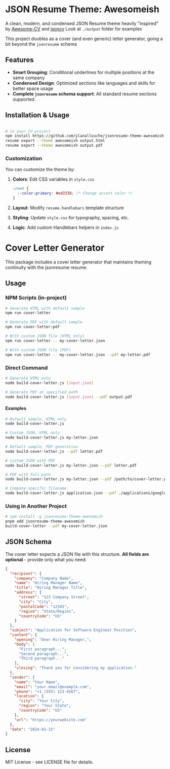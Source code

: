 # JSON Resume Theme: Awesomeish

A clean, modern, and condensed JSON Resume theme heavily "inspired" by [Awesome-CV](https://github.com/posquit0/Awesome-CV) and [jsoncv](https://github.com/reorx/jsoncv) 
Look at `./output` folder for examples

This project doubles as a cover (and even generic) letter generator, going a bit beyond the `jsonresume` schema

## Features

- **Smart Grouping**: Conditional underlines for multiple positions at the same company
- **Condensed Design**: Optimized sections like languages and skills for better space usage
- **Complete `jsonresume` schema support**: All standard resume sections supported

## Installation & Usage

```bash

# in your CV project
npm install https://github.com/ylanallouche/jsonresume-theme-awesomish
resume export --theme awesomeish output.html
resume export --theme awesomeish output.pdf

```

### Customization

You can customize the theme by:

1. **Colors**: Edit CSS variables in `style.css`
   ```css
   :root {
     --color-primary: #ed333b; /* Change accent color */
   }
   ```

2. **Layout**: Modify `resume.handlebars` template structure

3. **Styling**: Update `style.css` for typography, spacing, etc.

4. **Logic**: Add custom Handlebars helpers in `index.js`

# Cover Letter Generator

This package includes a cover letter generator that maintains theming continuity with the jsonresume resume.

## Usage

### NPM Scripts (in-project)
```bash
# Generate HTML with default sample
npm run cover-letter

# Generate PDF with default sample  
npm run cover-letter:pdf

# With custom JSON file (HTML only)
npm run cover-letter -- my-cover-letter.json

# With custom JSON file (PDF)
npm run cover-letter -- my-cover-letter.json --pdf my-letter.pdf
```

### Direct Command
```bash
# Generate HTML only
node build-cover-letter.js [input.json]

# Generate PDF at specified path  
node build-cover-letter.js [input.json] --pdf output.pdf
```

#### Examples
```bash
# Default sample, HTML only
node build-cover-letter.js

# Custom JSON, HTML only
node build-cover-letter.js my-letter.json

# Default sample, PDF generation
node build-cover-letter.js --pdf letter.pdf

# Custom JSON with PDF
node build-cover-letter.js my-letter.json --pdf letter.pdf

# PDF with full path
node build-cover-letter.js my-letter.json --pdf /path/to/cover-letter.pdf

# Company-specific filename
node build-cover-letter.js application.json --pdf ./applications/google-2024.pdf
```

### Using in Another Project

```bash
# npm install -g jsonresume-theme-awesomish
pnpm add jsonresume-theme-awesomish
build-cover-letter --pdf my-cover-letter.json
```


## JSON Schema

The cover letter expects a JSON file with this structure. **All fields are optional** - provide only what you need:

```json
{
  "recipient": {
    "company": "Company Name",
    "name": "Hiring Manager Name", 
    "title": "Hiring Manager Title",
    "address": {
      "street": "123 Company Street",
      "city": "City",
      "postalCode": "12345",
      "region": "State/Region", 
      "countryCode": "US"
    }
  },
  "subject": "Application for Software Engineer Position",
  "content": {
    "opening": "Dear Hiring Manager,",
    "body": [
      "First paragraph...",
      "Second paragraph...",
      "Third paragraph..."
    ],
    "closing": "Thank you for considering my application."
  },
  "sender": {
    "name": "Your Name",
    "email": "your.email@example.com", 
    "phone": "+1 (555) 123-4567",
    "location": {
      "city": "Your City",
      "region": "Your State",
      "countryCode": "US"
    },
    "url": "https://yourwebsite.com"
  },
  "date": "2024-01-15"
}
```


## License

MIT License - see LICENSE file for details.
